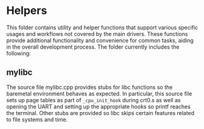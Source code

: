 # Helpers

This folder contains utility and helper functions that support various specific usages and workflows not covered by the main drivers. These functions provide additional functionality and convenience for common tasks, aiding in the overall development process. The folder currently includes the following:

## mylibc
The source file mylibc.cpp provides stubs for libc functions so the baremetal environment behaves as expected. In particular, this source file sets up page tables as part of `_cpu_init_hook` during crt0.s as well as opening the UART and setting up the appropriate hooks so printf reaches the terminal. Other stubs are provided so libc skips certain features related to file systems and time.
